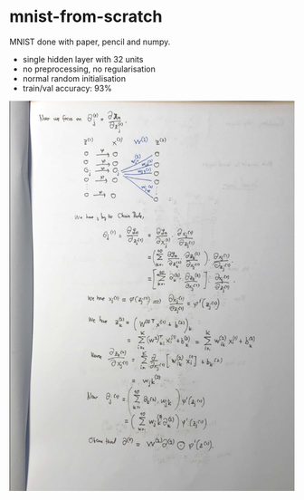 # mnist-from-scratch

MNIST done with paper, pencil and numpy.

* single hidden layer with 32 units
* no preprocessing, no regularisation
* normal random initialisation
* train/val accuracy: 93%

![mnist.png](mnist.png)